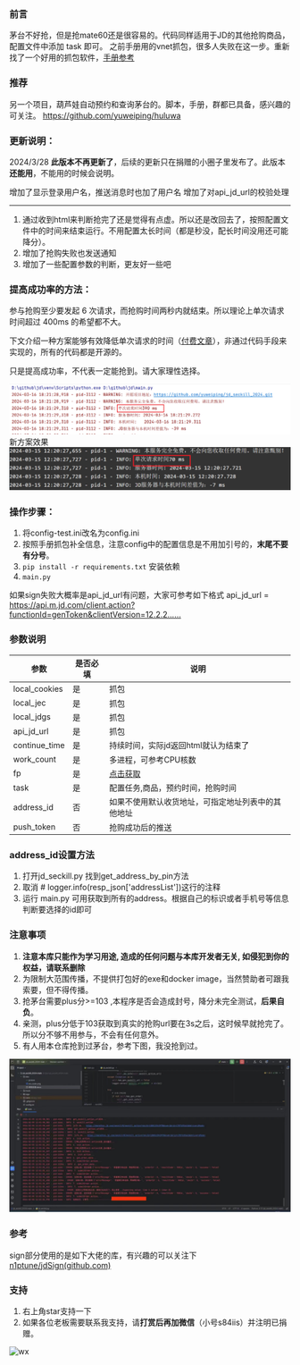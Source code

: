 ### 前言

茅台不好抢，但是抢mate60还是很容易的。代码同样适用于JD的其他抢购商品，配置文件中添加 task 即可。
之前手册用的vnet抓包，很多人失败在这一步。重新找了一个好用的抓包软件，[手册参考](https://blog.auto100.org/posts/fd7cb838/)

### 推荐
另一个项目，葫芦娃自动预约和查询茅台的。脚本，手册，群都已具备，感兴趣的可关注。
https://github.com/yuweiping/huluwa

### 更新说明：
2024/3/28  **此版本不再更新了**，后续的更新只在捐赠的小圈子里发布了。此版本**还能用**，不能用的时候会说明。

增加了显示登录用户名，推送消息时也加了用户名
增加了对api_jd_url的校验处理

---
1. 通过收到html来判断抢完了还是觉得有点虚。所以还是改回去了，按照配置文件中的时间来结束运行。不用配置太长时间（都是秒没，配长时间没用还可能降分）。
2. 增加了抢购失败也发送通知
3. 增加了一些配置参数的判断，更友好一些吧


### 提高成功率的方法：
参与抢购至少要发起 6 次请求，而抢购时间两秒内就结束。所以理论上单次请求时间超过 400ms 的希望都不大。

下文介绍一种方案能够有效降低单次请求的时间（[付费文章](https://mp.weixin.qq.com/s?__biz=Mzg4NzYzMDQxMg==&mid=2247483727&idx=1&sn=efc36be1ba86da0c0af611b0ba570e8c&chksm=cf863e6cf8f1b77a4e2a93cb43b2912f3f72baa65f5dc277bce8b95a43bbecbd7eb6be8b5e9f#rd)），非通过代码手段来实现的，所有的代码都是开源的。

只是提高成功率，不代表一定能抢到。请大家理性选择。

<img src=".\doc\img1.png"  />
新方案效果
<img src=".\doc\img2.png"  />

### 操作步骤：
1. 将config-test.ini改名为config.ini
2. 按照手册抓包补全信息，注意config中的配置信息是不用加引号的，**末尾不要有分号**。
3. `pip install -r requirements.txt` 安装依赖
4. `main.py`

如果sign失败大概率是api_jd_url有问题，大家可参考如下格式
api_jd_url = https://api.m.jd.com/client.action?functionId=genToken&clientVersion=12.2.2……

### 参数说明

| 参数            | 是否必填 | 说明                                  |
|---------------|------|-------------------------------------|
| local_cookies | 是    | 抓包                                  |
| local_jec     | 是    | 抓包                                  |
| local_jdgs    | 是    | 抓包                                  |
| api_jd_url    | 是    | 抓包                                  |
| continue_time | 是    | 持续时间，实际jd返回html就认为结束了               |
| work_count    | 是    | 多进程，可参考CPU核数                        |
| fp            | 是    | [点击获取](https://blog.auto100.org/jd) |
| task          | 是    | 配置任务,商品，预约时间，抢购时间                   |
| address_id    | 否    | 如果不使用默认收货地址，可指定地址列表中的其他地址           |
| push_token    | 否    | 抢购成功后的推送                            |

### address_id设置方法
1. 打开jd_seckill.py 找到get_address_by_pin方法
2. 取消 # logger.info(resp_json['addressList'])这行的注释
3. 运行 main.py 可用获取到所有的address。根据自己的标识或者手机号等信息判断要选择的id即可

### 注意事项
1. **注意本库只能作为学习用途, 造成的任何问题与本库开发者无关, 如侵犯到你的权益，请联系删除**
2. 为限制大范围传播，不提供打包好的exe和docker image，当然赞助者可跟我索要，但不得传播。
3. 抢茅台需要plus分>=103 ,本程序是否会造成封号，降分未完全测试，**后果自负**。
4. 亲测，plus分低于103获取到真实的抢购url要在3s之后，这时候早就抢完了。所以分不够不用参与，不会有任何意外。
5. 有人用本仓库抢到过茅台，参考下图，我没抢到过。

<img src=".\doc\微信图片_20240224112038.jpg"  />

### 参考
sign部分使用的是如下大佬的库，有兴趣的可以关注下
[n1ptune/jdSign(github.com)](https://github.com/n1ptune/jdSign)


### 支持
1. 右上角star支持一下
2. 如果各位老板需要联系我支持，请**打赏后再加微信**（小号s84iis）并注明已捐赠。

<img src="https://www.freeimg.cn/i/2024/02/19/65d34bf6d9958.png" alt="wx"  />

